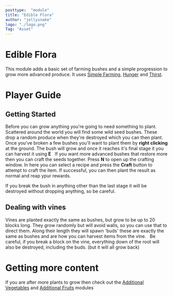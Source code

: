 ```yaml
---
posttype:  "module"  
title: "Edible Flora"
author: "jellysnake"
logo: "./logo.png"
Tag: "Asset"
---
```

# Edible Flora

This module adds a basic set of farming bushes and a simple progression to grow more advanced produce. It uses [Simple Farming](http://github.com/Terasology/SimpleFarming), [Hunger](http://github.com/Terasology/Hunger) and [Thirst](http://github.com/Terasology/Thirst).

# Player Guide

## Getting Started
Before you can grow anything you're going to need something to plant. Scattered around the world you will find some wild seed bushes. These drop a random produce when they're destroyed which you can then plant.
Once you've broken a few bushes you'll want to plant them by **right clicking** at the ground. The bush will grow and once it reaches it's final stage it you can harvest it using **E**  
If you want more advanced bushes that restore more then you can craft the seeds together. Press **N** to open up the crafting window. In here you can select a recipe and press the **Craft** button to attempt to craft the item. If successful, you can then plant the result as normal and reap ypur rewards.

If you break the bush in anything other than the last stage it will be destroyed without dropping anything, so be careful.

## Dealing with vines
Vines are planted exactly the same as bushes, but grow to be up to 20 blocks long. They grow randomly but will avoid walls, so you can use that to direct them. Along their length they will spawn 'buds' these are exactly the same as bushes and are how you can harvest items from the vine.  
Be careful, if you break a block on the vine, everything down of the root will also be destroyed, including the buds. (but it will all grow back)

# Getting more content
If you are after more plants to grow then check out the [Additional Vegetables](http://github.com/Terasology/AdditionalVegetables) and [Additional Fruits](http://github.com/Terasology/AdditionalFruits) modules
